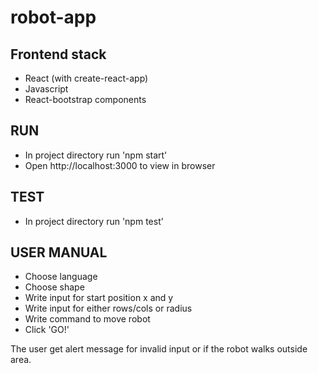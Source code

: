 # robot-app

## Frontend stack
- React (with create-react-app)
- Javascript
- React-bootstrap components

## RUN
- In project directory run 'npm start'
- Open http://localhost:3000 to view in browser

## TEST
- In project directory run 'npm test'

## USER MANUAL
- Choose language
- Choose shape
- Write input for start position x and y
- Write input for either rows/cols or radius
- Write command to move robot
- Click 'GO!' 

The user get alert message for invalid input or if the robot walks outside area.
